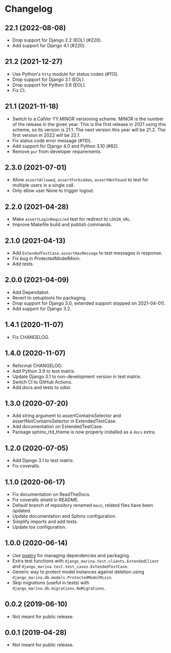 # Changelog

## 22.1 (2022-08-08)

- Drop support for Django 2.2 (EOL) (#220).
- Add support for Django 4.1 (#220).

## 21.2 (2021-12-27)

- Use Python's `http` module for status codes (#113).
- Drop support for Django 3.1 (EOL).
- Drop support for Python 3.6 (EOL).
- Fix CI.

## 21.1 (2021-11-18)

- Switch to a CalVer YY.MINOR versioning scheme. MINOR is the number of the release in the given year. This is the first release in 2021 using this scheme, so its version is 21.1. The next version this year will be 21.2. The first version in 2022 will be 22.1.
- Fix status code error message (#110).
- Add support for Django 4.0 and Python 3.10 (#82).
- Remove `pur` from developer requirements.

## 2.3.0 (2021-07-01)

- Allow `assertAllowed`, `assertForbidden`, `assertNotFound` to test for multiple users in a single call.
- Only allow user None to trigger logout.

## 2.2.0 (2021-04-28)

- Make `assertLoginRequired` test for redirect to `LOGIN_URL`.
- Improve Makefile build and publish commands.

## 2.1.0 (2021-04-13)

- Add `ExtendedTestCase.assertHasMessage` to test messages in response.
- Fix bug in ProtectedModelMixin.
- Add tests.

## 2.0.0 (2021-04-09)

- Add Dependabot.
- Revert to setuptools for packaging.
- Drop support for Django 3.0, extended support stopped on 2021-04-01).
- Add support for Django 3.2.

## 1.4.1 (2020-11-07)

- Fix CHANGELOG.

## 1.4.0 (2020-11-07)

- Reformat CHANGELOG.
- Add Python 3.9 to test matrix.
- Update Django 3.1 to non-development version in test matrix.
- Switch CI to GitHub Actions.
- Add docs and tests to sdist.

## 1.3.0 (2020-07-20)

- Add string argument to assertContainsSelector and assertNotContainsSelector in ExtendedTestCase.
- Add documentation on ExtendedTestCase.
- Package sphinx_rtd_theme is now properly installed as a `docs` extra.

## 1.2.0 (2020-07-05)

- Add Django 3.1 to test matrix.
- Fix coveralls.

## 1.1.0 (2020-06-17)

- Fix documentation on ReadTheDocs.
- Fix coveralls shield in README.
- Default branch of repository renamed `main`, related files have been updated.
- Update documentation and Sphinx configuration.
- Simplify imports and add tests.
- Update tox configuration.

## 1.0.0 (2020-06-14)

- Use [poetry](https://python-poetry.org) for managing dependencies and packaging.
- Extra test functions with `django_marina.test.clients.ExtendedClient` and `django_marina.test.test_cases.ExtendedTestCase`.
- Generic way to protect model instances against deletion using `django_marina.db.models.ProtectedModelMixin`.
- Skip migrations (useful in tests) with `django_marina.db.migrations.NoMigrations`.

## 0.0.2 (2019-06-10)

- Not meant for public release.

## 0.0.1 (2019-04-28)

- Not meant for public release.
